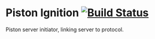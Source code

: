 Piston Ignition [![Build Status](https://travis-ci.org/Laxio/PistonIgnition.svg?branch=master)](https://travis-ci.org/Laxio/PistonIgnition)
===============

Piston server initiator, linking server to protocol.